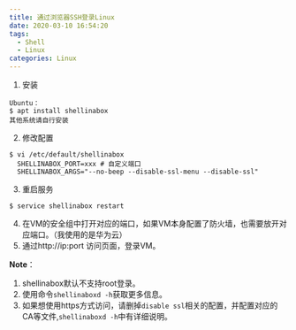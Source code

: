 ```yaml
---
title: 通过浏览器SSH登录Linux
date: 2020-03-10 16:54:20
tags:
  - Shell
  - Linux
categories: Linux
---
```

1. 安装


```
Ubuntu：
$ apt install shellinabox
其他系统请自行安装
```

2. 修改配置

```
$ vi /etc/default/shellinabox
  SHELLINABOX_PORT=xxx # 自定义端口
  SHELLINABOX_ARGS="--no-beep --disable-ssl-menu --disable-ssl"
```

3. 重启服务

```
$ service shellinabox restart
```

4. 在VM的安全组中打开对应的端口，如果VM本身配置了防火墙，也需要放开对应端口。（我使用的是华为云）
5. 通过http://ip:port 访问页面，登录VM。

**Note**： 

1. shellinabox默认不支持root登录。
2. 使用命令`shellinaboxd -h`获取更多信息。
3. 如果想使用https方式访问，请删掉`disable ssl`相关的配置，并配置对应的CA等文件,`shellinaboxd -h`中有详细说明。
